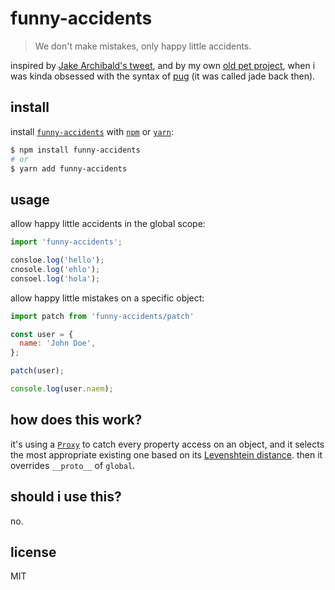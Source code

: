 # funny-accidents

> We don't make mistakes, only happy little accidents.

inspired by [Jake Archibald's tweet][tweet], and by my own [old pet project][jadeite],
when i was kinda obsessed with the syntax of [pug][pug] (it was called jade back then).

## install

install [`funny-accidents`][pkg] with [`npm`][npm] or [`yarn`][yarn]:

```sh
$ npm install funny-accidents
# or
$ yarn add funny-accidents
```

## usage

allow happy little accidents in the global scope:

```js
import 'funny-accidents';

consloe.log('hello');
cnosole.log('ehlo');
consoel.log('hola');
```

allow happy little mistakes on a specific object:

```js
import patch from 'funny-accidents/patch'

const user = {
  name: 'John Doe',
};

patch(user);

console.log(user.naem);
```

## how does this work?

it's using a [`Proxy`][proxy] to catch every property access on an object, and it selects the most appropriate existing one based on its [Levenshtein distance][levenshtein]. then it overrides `__proto__` of `global`.

## should i use this?

no.

## license

MIT

[levenshtein]: https://en.wikipedia.org/wiki/Levenshtein_distance
[pkg]: https://www.npmjs.com/package/funny-accidents
[npm]: https://npmjs.com
[yarn]: https://yarnpkg.com
[proxy]: https://developer.mozilla.org/en-US/docs/Web/JavaScript/Reference/Global_Objects/Proxy
[pug]: https://pugjs.org/api/getting-started.html
[jadeite]: https://github.com/madbence/node-jadeite
[tweet]: https://twitter.com/jaffathecake/status/1220272251909615616
